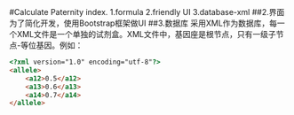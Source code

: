 #Calculate Paternity index.
1.formula
2.friendly UI
3.database-xml
##2.界面
  为了简化开发，使用Bootstrap框架做UI
##3.数据库
  采用XML作为数据库，每一个XML文件是一个单独的试剂盒。XML文件中，基因座是根节点，只有一级子节点-等位基因。例如：
```html
<?xml version="1.0" encoding="utf-8"?>
<allele>
	<a12>0.5</a12>
	<a13>0.6</a13>
	<a14>0.7</a14>
</allele>
```
